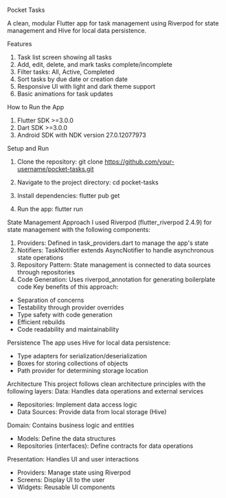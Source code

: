Pocket Tasks

A clean, modular Flutter app for task management using Riverpod for state management and Hive for local data persistence.

Features

1. Task list screen showing all tasks
2. Add, edit, delete, and mark tasks complete/incomplete
3. Filter tasks: All, Active, Completed
4. Sort tasks by due date or creation date
5. Responsive UI with light and dark theme support
6. Basic animations for task updates

How to Run the App
1. Flutter SDK >=3.0.0
2. Dart SDK >=3.0.0
3. Android SDK with NDK version 27.0.12077973

Setup and Run
1. Clone the repository:
   git clone https://github.com/your-username/pocket-tasks.git
   
2. Navigate to the project directory:
   cd pocket-tasks
  
3. Install dependencies:
   flutter pub get
   
4. Run the app:
   flutter run

State Management Approach
I used Riverpod (flutter_riverpod 2.4.9) for state management with the following components:

1. Providers: Defined in task_providers.dart to manage the app's state
2. Notifiers: TaskNotifier extends AsyncNotifier to handle asynchronous state operations
3. Repository Pattern: State management is connected to data sources through repositories
4. Code Generation: Uses riverpod_annotation for generating boilerplate code
Key benefits of this approach:
- Separation of concerns
- Testability through provider overrides
- Type safety with code generation
- Efficient rebuilds
- Code readability and maintainability


Persistence
The app uses Hive for local data persistence:
- Type adapters for serialization/deserialization
- Boxes for storing collections of objects
- Path provider for determining storage location

Architecture
This project follows clean architecture principles with the following layers:
Data: Handles data operations and external services
  - Repositories: Implement data access logic
  - Data Sources: Provide data from local storage (Hive)

Domain: Contains business logic and entities
  - Models: Define the data structures
  - Repositories (interfaces): Define contracts for data operations

Presentation: Handles UI and user interactions
  - Providers: Manage state using Riverpod
  - Screens: Display UI to the user
  - Widgets: Reusable UI components
